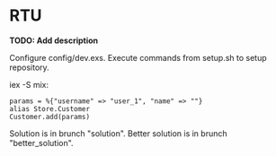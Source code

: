 # RTU

**TODO: Add description**

Configure config/dev.exs.
Execute commands from setup.sh to setup repository.

iex -S mix:

```
params = %{"username" => "user_1", "name" => ""}
alias Store.Customer
Customer.add(params)
```

Solution is in brunch "solution".
Better solution is in brunch "better_solution".
